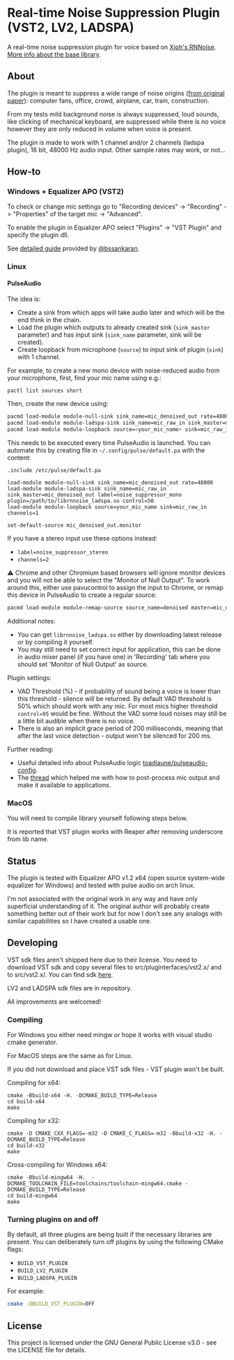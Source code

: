 # Real-time Noise Suppression Plugin (VST2, LV2, LADSPA)

A real-time noise suppression plugin for voice based on [Xiph's RNNoise](https://github.com/xiph/rnnoise). [More info about the base library](https://people.xiph.org/~jm/demo/rnnoise/).

## About

The plugin is meant to suppress a wide range of noise origins ([from original paper](https://arxiv.org/pdf/1709.08243.pdf)): computer fans, office, crowd, airplane, car, train, construction. 

From my tests mild background noise is always suppressed, loud sounds, like clicking of mechanical keyboard, are suppressed while there is no voice however they are only reduced in volume when voice is present. 

The plugin is made to work with 1 channel and/or 2 channels (ladspa plugin), 16 bit, 48000 Hz audio input. Other sample rates may work, or not...

## How-to

### Windows + Equalizer APO (VST2)

To check or change mic settings go to "Recording devices" -> "Recording" -> "Properties" of the target mic -> "Advanced".

To enable the plugin in Equalizer APO select "Plugins" -> "VST Plugin" and specify the plugin dll.

See [detailed guide](https://medium.com/@bssankaran/free-and-open-source-software-noise-cancelling-for-working-from-home-edb1b4e9764e) provided by  [@bssankaran](https://github.com/bssankaran).

### Linux

#### PulseAudio

The idea is:

- Create a sink from which apps will take audio later and which will be the end think in the chain.
- Load the plugin which outputs to already created sink (`sink_master` parameter) and has input sink (`sink_name` parameter, sink will be created).
- Create loopback from microphone (`source`) to input sink of plugin (`sink`) with 1 channel.

For example, to create a new mono device with noise-reduced audio from your microphone, first, find your mic name using e.g.:
```sh
pactl list sources short
```

Then, create the new device using:
```sh
pacmd load-module module-null-sink sink_name=mic_denoised_out rate=48000
pacmd load-module module-ladspa-sink sink_name=mic_raw_in sink_master=mic_denoised_out label=noise_suppressor_mono plugin=/path/to/librnnoise_ladspa.so control=50
pacmd load-module module-loopback source=<your_mic_name> sink=mic_raw_in channels=1
```

This needs to be executed every time PulseAudio is launched.
You can automate this by creating file in `~/.config/pulse/default.pa` with the content:

```
.include /etc/pulse/default.pa

load-module module-null-sink sink_name=mic_denoised_out rate=48000
load-module module-ladspa-sink sink_name=mic_raw_in sink_master=mic_denoised_out label=noise_suppressor_mono plugin=/path/to/librnnoise_ladspa.so control=50
load-module module-loopback source=your_mic_name sink=mic_raw_in channels=1

set-default-source mic_denoised_out.monitor
```

If you have a stereo input use these options instead:

- `label=noise_suppressor_stereo`
- `channels=2`

:warning: Chrome and other Chromium based browsers will ignore monitor devices and you will not be able to select the "Monitor of Null Output".
To work around this, either use pavucontrol to assign the input to Chrome, or remap this device in PulseAudio to create a regular source:

```sh
pacmd load-module module-remap-source source_name=denoised master=mic_denoised_out.monitor channels=1
```

Additional notes:
- You can get `librnnoise_ladspa.so` either by downloading latest release or by compiling it yourself.
- You may still need to set correct input for application, this can be done in audio mixer panel (if you have one) in 'Recording' tab where you should set 'Monitor of Null Output' as source.

Plugin settings:

- VAD Threshold (%) - if probability of sound being a voice is lower than this threshold - silence will be returned.
  By default VAD threshold is 50% which should work with any mic. For most mics higher threshold `control=95` would be fine.
  Without the VAD some loud noises may still be a little bit audible when there is no voice.
- There is also an implicit grace period of 200 milliseconds, meaning that after the last voice detection - output won't be silenced for 200 ms.

Further reading:

- Useful detailed info about PulseAudio logic [toadjaune/pulseaudio-config](https://github.com/toadjaune/pulseaudio-config).
- The [thread](https://bugs.freedesktop.org/show_bug.cgi?id=101043) which helped me with how to post-process mic output and make it available to applications.

### MacOS

You will need to compile library yourself following steps below.

It is reported that VST plugin works with Reaper after removing underscore from lib name.

## Status

The plugin is tested with Equalizer APO v1.2 x64 (open source system-wide equalizer for Windows) and tested with pulse audio on arch linux.

I'm not associated with the original work in any way and have only superficial understanding of it. The original author will probably create something better out of their work but for now I don't see any analogs with similar capabilities so I have created a usable one.

## Developing

VST sdk files aren't shipped here due to their license. You need to download VST sdk and copy several files to src/pluginterfaces/vst2.x/ and to src/vst2.x/. You can find sdk [here](https://www.steinberg.net/en/company/developers.html).

LV2 and LADSPA sdk files are in repository.

All improvements are welcomed!

### Compiling

For Windows you either need mingw or hope it works with visual studio cmake generator.

For MacOS steps are the same as for Linux.

If you did not download and place VST sdk files - VST plugin won't be built.

Compiling for x64:
```
cmake -Bbuild-x64 -H. -DCMAKE_BUILD_TYPE=Release
cd build-x64
make 
```

Compiling for x32:
```
cmake -D CMAKE_CXX_FLAGS=-m32 -D CMAKE_C_FLAGS=-m32 -Bbuild-x32 -H. -DCMAKE_BUILD_TYPE=Release
cd build-x32
make
```

Cross-compiling for Windows x64:
```
cmake -Bbuild-mingw64 -H.  -DCMAKE_TOOLCHAIN_FILE=toolchains/toolchain-mingw64.cmake -DCMAKE_BUILD_TYPE=Release
cd build-mingw64
make
```

### Turning plugins on and off

By default, all three plugins are being built if the necessary libraries are present.
You can deliberately turn off plugins by using the following CMake flags:

- `BUILD_VST_PLUGIN`
- `BUILD_LV2_PLUGIN`
- `BUILD_LADSPA_PLUGIN`

For example:

```sh
cmake -DBUILD_VST_PLUGIN=OFF
```

## License

This project is licensed under the GNU General Public License v3.0 - see the LICENSE file for details.

